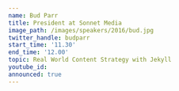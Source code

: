 ```yaml
---
name: Bud Parr
title: President at Sonnet Media
image_path: /images/speakers/2016/bud.jpg
twitter_handle: budparr
start_time: '11.30'
end_time: '12.00'
topic: Real World Content Strategy with Jekyll
youtube_id:
announced: true
---
```

